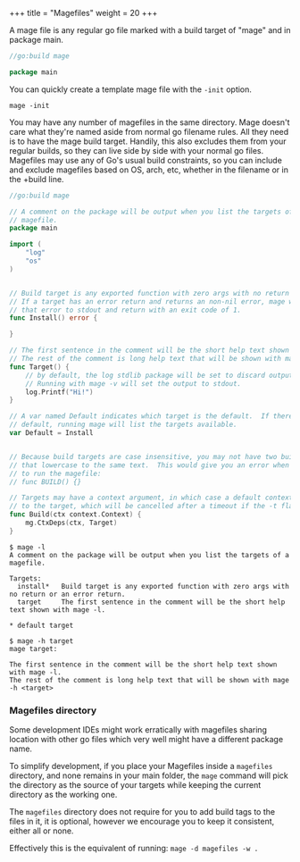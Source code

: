 +++
title = "Magefiles"
weight = 20
+++


A mage file is any regular go file marked with a build target of "mage" and in
package main.

```go
//go:build mage

package main
```

You can quickly create a template mage file with the `-init` option.

`mage -init`

You may have any number of magefiles in the same directory.  Mage doesn't care
what they're named aside from normal go filename rules.  All they need is to
have the mage build target.  Handily, this also excludes them from your regular
builds, so they can live side by side with your normal go files.  Magefiles may
use any of Go's usual build constraints, so you can include and exclude
magefiles based on OS, arch, etc, whether in the filename or in the +build line.

```go
//go:build mage

// A comment on the package will be output when you list the targets of a
// magefile.
package main

import (
    "log"
    "os"
)


// Build target is any exported function with zero args with no return or an error return.
// If a target has an error return and returns an non-nil error, mage will print
// that error to stdout and return with an exit code of 1.
func Install() error {

}

// The first sentence in the comment will be the short help text shown with mage -l.
// The rest of the comment is long help text that will be shown with mage -h <target>
func Target() {
    // by default, the log stdlib package will be set to discard output.
    // Running with mage -v will set the output to stdout.
    log.Printf("Hi!")
}

// A var named Default indicates which target is the default.  If there is no 
// default, running mage will list the targets available.
var Default = Install


// Because build targets are case insensitive, you may not have two build targets
// that lowercase to the same text.  This would give you an error when you tried
// to run the magefile:
// func BUILD() {}

// Targets may have a context argument, in which case a default context is passed
// to the target, which will be cancelled after a timeout if the -t flag is used.
func Build(ctx context.Context) {
    mg.CtxDeps(ctx, Target)
}

```

```plain
$ mage -l
A comment on the package will be output when you list the targets of a
magefile.

Targets:
  install*   Build target is any exported function with zero args with no return or an error return.
  target     The first sentence in the comment will be the short help text shown with mage -l.

* default target
```

```plain
$ mage -h target
mage target:

The first sentence in the comment will be the short help text shown with mage -l.
The rest of the comment is long help text that will be shown with mage -h <target>
```

### Magefiles directory

Some development IDEs might work erratically with magefiles sharing location with other go files which very well might
have a different package name. 

To simplify development, if you place your Magefiles inside a `magefiles` directory, and none remains in your
main folder, the `mage` command will pick the directory as the source of your targets while keeping the current directory
as the working one.

The `magefiles` directory does not require for you to add build tags to the files in it, it is optional, however we 
encourage you to keep it consistent, either all or none.

Effectively this is the equivalent of running: `mage -d magefiles -w .`